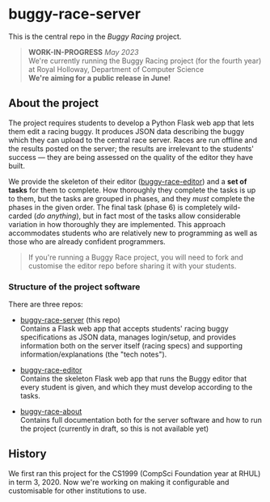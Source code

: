 # buggy-race-server

This is the central repo in the _Buggy Racing_ project.

> **WORK-IN-PROGRESS** _May 2023_  
> We're currently running the Buggy Racing project (for the fourth year) at
> Royal Holloway, Department of Computer Science  
> **We're aiming for a public release in June!**


## About the project

The project requires students to develop a Python Flask web app that lets them
edit a racing buggy. It produces JSON data describing the buggy which they can
upload to the central race server. Races are run offline and the results posted
on the server; the results are irrelevant to the students' success — they
are being assessed on the quality of the editor they have built.

We provide the skeleton of their editor
([buggy-race-editor](https://github.com/buggyrace/buggy-race-editor))
and a **set of tasks** for them to complete. How thoroughly they complete
the tasks is up to them, but the tasks are grouped in phases, and they _must_
complete the phases in the given order. The final task (phase 6) is completely
wild-carded (_do anything_), but in fact most of the tasks allow considerable
variation in how thoroughly they are implemented. This approach accommodates
students who are relatively new to programming as well as those who are
already confident programmers.

> If you're running a Buggy Race project, you will need to fork and customise
> the editor repo before sharing it with your students. 

### Structure of the project software

There are three repos:

* [buggy-race-server](https://github.com/buggyrace/buggy-race-server)
  (this repo)  
  Contains a Flask web app that accepts students' racing buggy specifications
  as JSON data, manages login/setup, and provides information both on the
  server itself (racing specs) and supporting information/explanations (the
  "tech notes").

* [buggy-race-editor](https://github.com/buggyrace/buggy-race-editor)  
  Contains the skeleton Flask web app that runs the Buggy editor that
  every student is given, and which they must develop according to the tasks.

* [buggy-race-about](https://github.com/buggyrace/buggy-race-about)  
  Contains full documentation both for the server software and how to run the
  project (currently in draft, so this is not available yet)

## History

We first ran this project for the CS1999 (CompSci Foundation year at RHUL)
in term 3, 2020. Now we're working on making it configurable and customisable
for other institutions to use.

